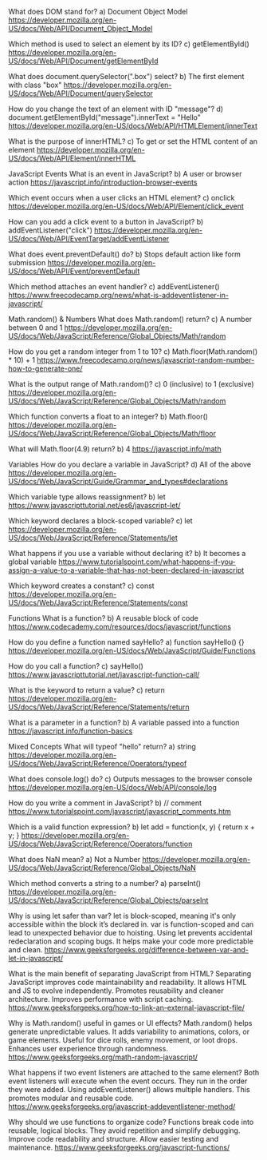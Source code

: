 What does DOM stand for? a) Document Object Model https://developer.mozilla.org/en-US/docs/Web/API/Document_Object_Model

Which method is used to select an element by its ID? c) getElementById() https://developer.mozilla.org/en-US/docs/Web/API/Document/getElementById

What does document.querySelector(".box") select? b) The first element with class "box" https://developer.mozilla.org/en-US/docs/Web/API/Document/querySelector

How do you change the text of an element with ID "message"? d) document.getElementById("message").innerText = "Hello" https://developer.mozilla.org/en-US/docs/Web/API/HTMLElement/innerText

What is the purpose of innerHTML? c) To get or set the HTML content of an element https://developer.mozilla.org/en-US/docs/Web/API/Element/innerHTML

JavaScript Events What is an event in JavaScript? b) A user or browser action https://javascript.info/introduction-browser-events

Which event occurs when a user clicks an HTML element? c) onclick https://developer.mozilla.org/en-US/docs/Web/API/Element/click_event

How can you add a click event to a button in JavaScript? b) addEventListener("click") https://developer.mozilla.org/en-US/docs/Web/API/EventTarget/addEventListener

What does event.preventDefault() do? b) Stops default action like form submission https://developer.mozilla.org/en-US/docs/Web/API/Event/preventDefault

Which method attaches an event handler? c) addEventListener() https://www.freecodecamp.org/news/what-is-addeventlistener-in-javascript/

Math.random() & Numbers What does Math.random() return? c) A number between 0 and 1 https://developer.mozilla.org/en-US/docs/Web/JavaScript/Reference/Global_Objects/Math/random

How do you get a random integer from 1 to 10? c) Math.floor(Math.random() * 10) + 1 https://www.freecodecamp.org/news/javascript-random-number-how-to-generate-one/

What is the output range of Math.random()? c) 0 (inclusive) to 1 (exclusive) https://developer.mozilla.org/en-US/docs/Web/JavaScript/Reference/Global_Objects/Math/random

Which function converts a float to an integer? b) Math.floor() https://developer.mozilla.org/en-US/docs/Web/JavaScript/Reference/Global_Objects/Math/floor

What will Math.floor(4.9) return? b) 4 https://javascript.info/math

Variables How do you declare a variable in JavaScript? d) All of the above https://developer.mozilla.org/en-US/docs/Web/JavaScript/Guide/Grammar_and_types#declarations

Which variable type allows reassignment? b) let https://www.javascripttutorial.net/es6/javascript-let/

Which keyword declares a block-scoped variable? c) let https://developer.mozilla.org/en-US/docs/Web/JavaScript/Reference/Statements/let

What happens if you use a variable without declaring it? b) It becomes a global variable https://www.tutorialspoint.com/what-happens-if-you-assign-a-value-to-a-variable-that-has-not-been-declared-in-javascript

Which keyword creates a constant? c) const https://developer.mozilla.org/en-US/docs/Web/JavaScript/Reference/Statements/const

Functions What is a function? b) A reusable block of code https://www.codecademy.com/resources/docs/javascript/functions

How do you define a function named sayHello? a) function sayHello() {} https://developer.mozilla.org/en-US/docs/Web/JavaScript/Guide/Functions

How do you call a function? c) sayHello() https://www.javascripttutorial.net/javascript-function-call/

What is the keyword to return a value? c) return https://developer.mozilla.org/en-US/docs/Web/JavaScript/Reference/Statements/return

What is a parameter in a function? b) A variable passed into a function https://javascript.info/function-basics

Mixed Concepts What will typeof "hello" return? a) string https://developer.mozilla.org/en-US/docs/Web/JavaScript/Reference/Operators/typeof

What does console.log() do? c) Outputs messages to the browser console https://developer.mozilla.org/en-US/docs/Web/API/console/log

How do you write a comment in JavaScript? b) // comment https://www.tutorialspoint.com/javascript/javascript_comments.htm

Which is a valid function expression? b) let add = function(x, y) { return x + y; } https://developer.mozilla.org/en-US/docs/Web/JavaScript/Reference/Operators/function

What does NaN mean? a) Not a Number https://developer.mozilla.org/en-US/docs/Web/JavaScript/Reference/Global_Objects/NaN

Which method converts a string to a number? a) parseInt() https://developer.mozilla.org/en-US/docs/Web/JavaScript/Reference/Global_Objects/parseInt

Why is using let safer than var? let is block-scoped, meaning it's only accessible within the block it’s declared in. var is function-scoped and can lead to unexpected behavior due to hoisting. Using let prevents accidental redeclaration and scoping bugs. It helps make your code more predictable and clean. https://www.geeksforgeeks.org/difference-between-var-and-let-in-javascript/

What is the main benefit of separating JavaScript from HTML? Separating JavaScript improves code maintainability and readability. It allows HTML and JS to evolve independently. Promotes reusability and cleaner architecture. Improves performance with script caching. https://www.geeksforgeeks.org/how-to-link-an-external-javascript-file/

Why is Math.random() useful in games or UI effects? Math.random() helps generate unpredictable values. It adds variability to animations, colors, or game elements. Useful for dice rolls, enemy movement, or loot drops. Enhances user experience through randomness. https://www.geeksforgeeks.org/math-random-javascript/

What happens if two event listeners are attached to the same element? Both event listeners will execute when the event occurs. They run in the order they were added. Using addEventListener() allows multiple handlers. This promotes modular and reusable code. https://www.geeksforgeeks.org/javascript-addeventlistener-method/

Why should we use functions to organize code? Functions break code into reusable, logical blocks. They avoid repetition and simplify debugging. Improve code readability and structure. Allow easier testing and maintenance. https://www.geeksforgeeks.org/javascript-functions/